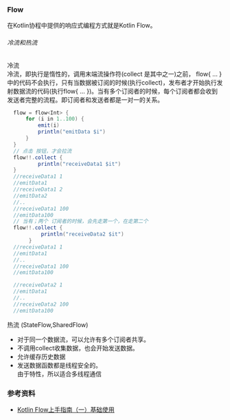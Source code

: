 ### Flow
在Kotlin协程中提供的响应式编程方式就是Kotlin Flow。

###### 冷流和热流
冷流  
冷流，即执行是惰性的，调用末端流操作符(collect 是其中之一)之前， flow{ ... } 中的代码不会执行，只有当数据被订阅的时候(执行collect)，发布者才开始执行发射数据流的代码(执行flow{ ... })。当有多个订阅者的时候，每个订阅者都会收到发送者完整的流程。即订阅者和发送者都是一对一的关系。
```JAVA
  flow = flow<Int> {
      for (i in 1..100) {
          emit(i)
          println("emitData $i")
      }
  }
  // 点击 按钮，才会拉流
  flow!!.collect {
          println("receiveData1 $it")
  }
  //receiveData1 1
  //emitData1
  //receiveData1 2
  //emitData2
  //..
  //receiveData1 100
  //emitData100
  // 当有；两个 订阅者的时候，会先走第一个，在走第二个
  flow!!.collect {
           println("receiveData2 $it")
       }
  //receiveData1 1
  //emitData1
  //..
  //receiveData1 100
  //emitData100

  //receiveData2 1
  //emitData1
  //..
  //receiveData2 100
  //emitData100
```
热流 (StateFlow,SharedFlow)
- 对于同一个数据流，可以允许有多个订阅者共享。
- 不调用collect收集数据，也会开始发送数据。
- 允许缓存历史数据
- 发送数据函数都是线程安全的。  
由于特性，所以适合多线程通信

### 参考资料
- [Kotlin Flow上手指南（一）基础使用](https://juejin.cn/post/7034379406730592269)

